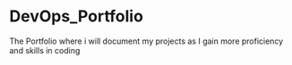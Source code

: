 # DevOps_Portfolio
The Portfolio where i will document my projects as I gain more proficiency and skills in coding
